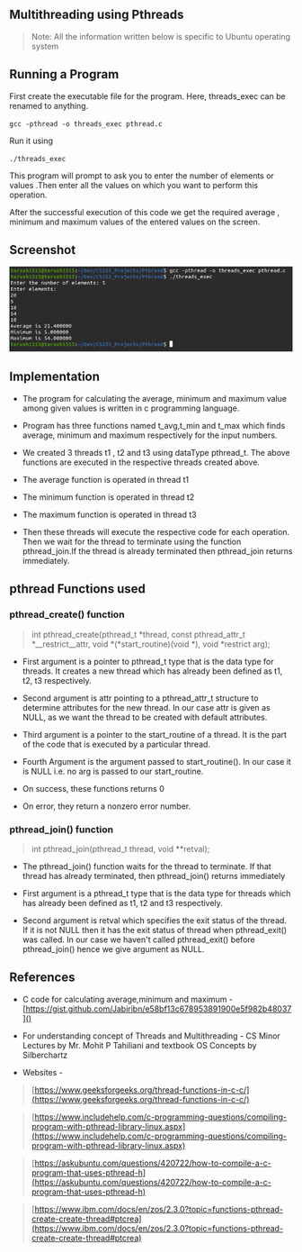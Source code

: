 ## Multithreading using Pthreads

> Note: All the information written below is specific to Ubuntu operating system

## Running a Program
First create the executable file for the program. Here, threads_exec can be renamed to anything.

`gcc -pthread -o threads_exec pthread.c`

Run it using

`./threads_exec`

This program will prompt to ask you to enter the number of elements or values .Then enter all the values on which you want to perform this operation.

After the successful execution of this code we get the required average , minimum and maximum values of the entered values on the screen.

## Screenshot 
![alt text](https://github.com/tarush1515/CS252_Projects/blob/main/Pthread/output.png)


## Implementation

- The program for calculating the average, minimum and maximum value among given values is written in c programming language.

- Program has three functions named t_avg,t_min and t_max which finds average, minimum and maximum respectively for the input numbers.

- We created 3 threads t1 , t2 and t3 using dataType pthread_t. The above functions are executed in the respective threads created above.

- The average function is operated in thread t1
- The minimum function is operated in thread t2
- The maximum function is operated in thread t3
- Then these threads will execute the respective code for each operation. Then we wait for the thread to terminate using the function pthread_join.If the thread is  already terminated then pthread_join returns immediately.

## pthread Functions used

### pthread_create() function


> int pthread_create(pthread_t *thread, const pthread_attr_t *__restrict__attr, void *(*start_routine)(void *), void *restrict arg);

- First argument is a pointer to pthread_t type that is the data type for threads. It creates a new thread which has already been defined as t1, t2, t3 respectively.

- Second argument is attr pointing to a pthread_attr_t structure to determine attributes for the new thread. In our case attr is given as NULL, as we want the thread to be created with default attributes.

- Third argument is a pointer to the start_routine of a thread. It is the part of the code that is executed by a particular thread.

- Fourth Argument is the argument passed to start_routine(). In our case it is NULL i.e. no arg is passed to our start_routine.

- On success, these functions returns 0

- On error, they return a nonzero error number.

### pthread_join() function

>int pthread_join(pthread_t thread, void **retval);

- The pthread_join() function waits for the thread to terminate. If that thread has already terminated, then pthread_join() returns immediately

- First argument is a pthread_t type that is the data type for threads which has already been defined as t1, t2 and t3 respectively.

- Second argument is retval which specifies the exit status of the thread. If it is not NULL then it has the exit status of thread when pthread_exit() was called. In our case we haven't called pthread_exit() before pthread_join() hence we give argument as NULL.





## References

- C code for calculating average,minimum and maximum - [https://gist.github.com/Jabiribn/e58bf13c678953891900e5f982b48037]() 

- For understanding concept of Threads and Multithreading - CS Minor Lectures by Mr. Mohit P Tahiliani and textbook OS Concepts by Silberchartz

- Websites -

> [https://www.geeksforgeeks.org/thread-functions-in-c-c/](https://www.geeksforgeeks.org/thread-functions-in-c-c/)

> [https://www.includehelp.com/c-programming-questions/compiling-program-with-pthread-library-linux.aspx](https://www.includehelp.com/c-programming-questions/compiling-program-with-pthread-library-linux.aspx)

> [https://askubuntu.com/questions/420722/how-to-compile-a-c-program-that-uses-pthread-h](https://askubuntu.com/questions/420722/how-to-compile-a-c-program-that-uses-pthread-h)

> [https://www.ibm.com/docs/en/zos/2.3.0?topic=functions-pthread-create-create-thread#ptcrea](https://www.ibm.com/docs/en/zos/2.3.0?topic=functions-pthread-create-create-thread#ptcrea)






